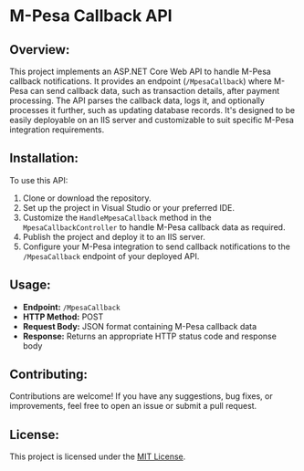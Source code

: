 # M-Pesa Callback API

## Overview:

This project implements an ASP.NET Core Web API to handle M-Pesa callback notifications. It provides an endpoint (`/MpesaCallback`) where M-Pesa can send callback data, such as transaction details, after payment processing. The API parses the callback data, logs it, and optionally processes it further, such as updating database records. It's designed to be easily deployable on an IIS server and customizable to suit specific M-Pesa integration requirements.

## Installation:

To use this API:

1. Clone or download the repository.
2. Set up the project in Visual Studio or your preferred IDE.
3. Customize the `HandleMpesaCallback` method in the `MpesaCallbackController` to handle M-Pesa callback data as required.
4. Publish the project and deploy it to an IIS server.
5. Configure your M-Pesa integration to send callback notifications to the `/MpesaCallback` endpoint of your deployed API.

## Usage:

- **Endpoint:** `/MpesaCallback`
- **HTTP Method:** POST
- **Request Body:** JSON format containing M-Pesa callback data
- **Response:** Returns an appropriate HTTP status code and response body

## Contributing:

Contributions are welcome! If you have any suggestions, bug fixes, or improvements, feel free to open an issue or submit a pull request.

## License:

This project is licensed under the [MIT License](LICENSE).
